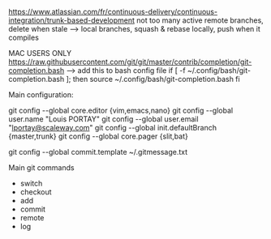 https://www.atlassian.com/fr/continuous-delivery/continuous-integration/trunk-based-development
not too many active remote branches, delete when stale
--> local branches, squash & rebase locally, push when it compiles

MAC USERS ONLY
https://raw.githubusercontent.com/git/git/master/contrib/completion/git-completion.bash
--> add this to bash config file
if [ -f ~/.config/bash/git-completion.bash ]; then
  source ~/.config/bash/git-completion.bash
fi

Main configuration:

git config --global core.editor {vim,emacs,nano}
git config --global user.name "Louis PORTAY"
git config --global user.email "lportay@scaleway.com"
git config --global init.defaultBranch {master,trunk}
git config --global core.pager {slit,bat}

git config --global commit.template ~/.gitmessage.txt

Main git commands

* switch
* checkout
* add
* commit
* remote
* log

